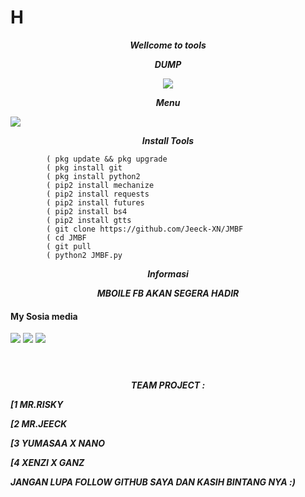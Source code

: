 # H
<p align="center">
<i> <b> Wellcome to tools </b> </i>
</p>
<p align="center">
<i> <b>     DUMP </b> </i>
</p>
<p align="center">
<img src="https://user-images.githubusercontent.com/87571831/155879497-369f8a6d-1bcd-41fc-b2a8-4e6e217c9246.jpg">
</p>
<p align="center">
<i> <b>           Menu </b> </i>
</p>
<img src=". ">
<p align="center">
<i> <b>  Install Tools</b> </i>
</p>
           
           
            ( pkg update && pkg upgrade
            ( pkg install git
            ( pkg install python2
            ( pip2 install mechanize
            ( pip2 install requests
            ( pip2 install futures
            ( pip2 install bs4
            ( pip2 install gtts
            ( git clone https://github.com/Jeeck-XN/JMBF
            ( cd JMBF
            ( git pull
            ( python2 JMBF.py
            
<p align="center">
<i> <b>  Informasi</b> </i>
</p>
<p align="center">
<i> <b>  MBOILE FB AKAN SEGERA HADIR</b> </i>



####    My Sosia media
[![](https://img.shields.io/badge/Facebook-blue?logo=Facebook&logoColor=blue&labelColor=white)](https://www.facebook.com/jecko.ramadhan.9)
[![](https://img.shields.io/badge/Facebook-blue?logo=Facebook&logoColor=blue&labelColor=white)](https://www.facebook.com/jecko.ramadhan.9)
[![](https://img.shields.io/badge/Whatsapp-CHAT-red?logo=Whatsapp&logoColor=Brightgreen&labelColor=white)](https://wa.me/6281392505882?text=Asalamualaikum+bang) <br><br>
#
  
  
<p align="center">
<i> <b> TEAM PROJECT : </b> </i>
</p
  <p align="center">
<i> <b>               [1 MR.RISKY</b> </i>
</p

  <p align="center">
<i> <b>               [2 MR.JEECK</b> </i>
</p
<p align="center">
<i> <b>               [3 YUMASAA X NANO</b> </i>
</p
<p align="center">
<i> <b>               [4 XENZI X GANZ</b> </i>
</p
  <p align="center">
<i> <b>   JANGAN LUPA FOLLOW GITHUB SAYA DAN KASIH BINTANG NYA :) </b> </i>
</p
   



